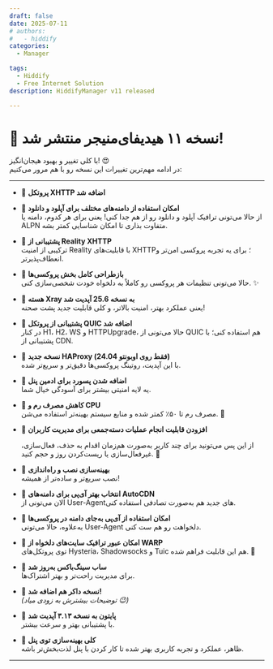```yaml
---
draft: false
date: 2025-07-11 
# authors:
#   - hiddify
categories:
  - Manager

tags:
  - Hiddify
  - Free Internet Solution
description: HiddifyManager v11 released

---
```

# 🎉 نسخه ۱۱ هیدیفای‌منیجر منتشر شد!


با کلی تغییر و بهبود هیجان‌انگیز! 😍  
در ادامه مهم‌ترین تغییرات این نسخه رو با هم مرور می‌کنیم:

---

- 🔹 **پروتکل XHTTP اضافه شد**

- 🔹 **امکان استفاده از دامنه‌های مختلف برای آپلود و دانلود**  
  از حالا می‌تونی ترافیک آپلود و دانلود رو از هم جدا کنی! یعنی برای هر کدوم، دامنه یا ALPN متفاوت بذاری تا امکان شناسایی کمتر بشه.

- 🔹 **پشتیبانی از Reality XHTTP**  
  ترکیبی از امنیت Reality با قابلیت‌های XHTTP؛ برای یه تجربه پروکسی امن‌تر و انعطاف‌پذیرتر.

- 🔹 **بازطراحی کامل بخش پروکسی‌ها**  
  حالا می‌تونی تنظیمات هر پروکسی رو کاملاً به دلخواه خودت شخصی‌سازی کنی. ✨

- 🔹 **هسته Xray به نسخه 25.6 آپدیت شد**  
  یعنی عملکرد بهتر، امنیت بالاتر، و کلی قابلیت جدید پشت صحنه!

- 🔹 **پشتیبانی از پروتکل QUIC اضافه شد**  
  در کنار H1، H2، WS و HTTPUpgrade، حالا می‌تونی از QUIC هم استفاده کنی؛ با پشتیبانی از CDN.

- 🔹 **نسخه جدید HAProxy (فقط روی اوبونتو 24.04)**  
  با این آپدیت، روتینگ پروکسی‌ها دقیق‌تر و سریع‌تر شده.

- 🔹 **اضافه شدن پسورد برای ادمین پنل**  
  یه لایه امنیتی بیشتر برای آسودگی خیال شما.

- 🔹 **کاهش مصرف رم و CPU**  
  مصرف رم تا ۵۰٪ کمتر شده و منابع سیستم بهینه‌تر استفاده می‌شن. 💪

- 🔹 **افزودن قابلیت انجام عملیات دسته‌جمعی برای مدیریت کاربران**

  از این پس می‌تونید برای چند کاربر به‌صورت هم‌زمان اقدام به حذف، فعال‌سازی، غیرفعال‌سازی یا ریست‌کردن روز و حجم کنید. 🌟




- 🔹 **بهینه‌سازی نصب و راه‌اندازی**  
  نصب سریع‌تر و ساده‌تر از همیشه!

- 🔹 **انتخاب بهتر آی‌پی برای دامنه‌های AutoCDN**  
  الان می‌تونی از User-Agentهای جدید هم به‌صورت تصادفی استفاده کنی.

- 🔹 **امکان استفاده از آی‌پی به‌جای دامنه در پروکسی‌ها**  
  به‌علاوه، حالا می‌تونی User-Agent دلخواهت رو هم ست کنی.

- 🔹 **امکان عبور ترافیک سایت‌های دلخواه از WARP**  
  توی پروتکل‌های Hysteria، Shadowsocks و Tuic هم این قابلیت فراهم شده. 🙌

- 🔹 **ساب سینگ‌باکس به‌روز شد**  
  برای مدیریت راحت‌تر و بهتر اشتراک‌ها.

- 🔹 **نسخه داکر هم اضافه شد!**  
  *(توضیحات بیشترش به زودی میاد 😉)*

- 🔹 **پایتون به نسخه ۳.۱۳ آپدیت شد**  
  با پشتیبانی بهتر و سرعت بیشتر.

- 🔹 **کلی بهینه‌سازی توی پنل**  
  ظاهر، عملکرد و تجربه کاربری بهتر شده تا کار کردن با پنل لذت‌بخش‌تر باشه.

---
